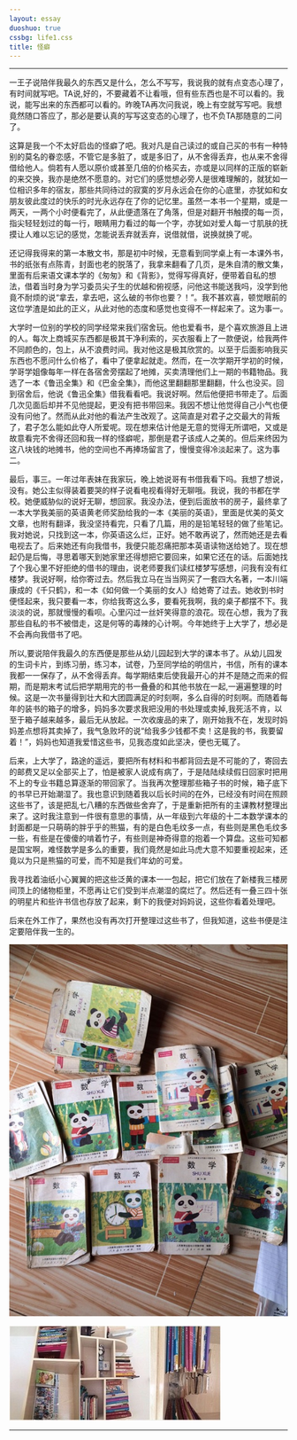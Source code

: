 ```yaml
---
layout: essay
duoshuo: true
cssbg: life1.css
title: 怪癖
---
```


----------
一王子说陪伴我最久的东西又是什么，怎么不写写，我说我的就有点变态心理了，有时间就写吧。TA说,好的，不要藏着不让看哦，但有些东西也是不可以看的。我说，能写出来的东西都可以看的。昨晚TA再次问我说，晚上有空就写写吧。我想竟然随口答应了，那必是要认真的写写这变态的心理了，也不负TA那随意的二问了。

这算是我一个不太好启齿的怪癖了吧。我对凡是自己读过的或自己买的书有一种特别的莫名的眷恋感，不管它是多脏了，或是多旧了，从不舍得丢弃，也从来不舍得借给他人。倘若有人愿以原价或甚至几倍的价格买去，亦或是以同样的正版的崭新的来交换，我亦是绝然不愿意的。对它们的感觉想必旁人是很难理解的，就犹如一位相识多年的宿友，那些共同待过的寂寞的岁月永远会在你的心底里，亦犹如和女朋友彼此度过的快乐的时光永远存在了你的记忆里。虽然一本书一个星期，或是一两天，一两个小时便看完了，从此便遗落在了角落，但是对翻开书触摸的每一页，指尖轻轻划过的每一行，眼睛用力看过的每一个字，亦犹如对爱人每一寸肌肤的抚摸让人难以忘记的感觉，怎能说丢弃就丢弃，说借就借，说换就换了呢。

还记得我得来的第一本散文书，那是初中时候，无意看到同学桌上有一本课外书，书的纸张有点陈青，封面也老的脱落了，我拿来翻看了几页，是朱自清的散文集，里面有后来语文课本学的《匆匆》和《背影》，觉得写得真好，便带着自私的想法，借着当时身为学习委员尖子生的优越和俯视感，问他这书能送我吗，没学到他竟不耐烦的说“拿去，拿去吧，这么破的书你也要？！”。我不甚欢喜，顿觉眼前的这位学渣是如此的正义，从此对他的态度和感觉也变得不一样起来了。这为事一。

大学时一位别的学校的同学经常来我们宿舍玩。他也爱看书，是个喜欢旅游且上进的人。每次上商城买东西都是极其干净利索的，买衣服看上了一款便说，给我两件不同颜色的，包上，从不浪费时间。我对他这是极其欣赏的。以至于后面影响我买东西也不愿问什么价格了，看中了便拿起就走。然而，在一次学期开学初的时候，学哥学姐像每年一样在各宿舍旁摆起了地摊，买卖清理他们上一期的书籍物品。我选了一本《鲁迅全集》和《巴金全集》，而他这里翻翻那里翻翻，什么也没买。回到宿舍后，他说《鲁迅全集》借我看看吧。我说好啊。然后他便把书带走了。后面几次见面后却并不见他提起，更没有把书带回来。我因不想让他觉得自己小气也便没有问他了。然而从此对他的看法产生改观了。这简直是对君子之交最大的背叛了，君子怎么能如此夺人所爱呢。现在想来估计他是无意的觉得无所谓吧，又或是故意看完不舍得还回和我一样的怪癖呢，那倒是君子该成人之美的。但后来终因为这八块钱的地摊书，他的空间也不再捧场留言了，慢慢变得冷淡起来了。这为事二。

最后，事三。一年过年表妹在我家玩，晚上她说哥有书借我看下吗。我想了想说，没有。她公主似得装着要哭的样子说看电视看得好无聊哦。我说，我的书都在学校。她便威胁似的说好无聊，想回家。我没办法，便到后面放书的房子，最终拿了一本大学我美丽的英语黄老师奖励给我的一本《美丽的英语》，里面是优美的英文文章，也附有翻译，我没坚持看完，只看了几篇，用的是铅笔轻轻的做了些笔记。我对她说，只找到这一本，你英语这么烂，正好。她不敢再说了，然而她还是去看电视去了。后来她还有向我借书，我便只能忍痛把那本英语读物送给她了。现在想起仍是后悔，寻思着哪天到她家里还得想把它要回来，如果它还在的话。后面她找了个我心里不好拒绝的借书的理由，说老师要我们读红楼梦写感想，问我有没有红楼梦。我说好啊，给你寄过去。然后我立马在当当网买了一套四大名著，一本川端康成的《千只鹤》，和一本《如何做一个美丽的女人》给她寄了过去。她收到书时便怪起来，我只要看一本，你给我寄这么多，要看死我啊，我的桌子都摆不下。我淡淡的说，那就慢慢的看呗。心里闪过一丝奸笑得意的浪花。现在心想，我为了我那些自私的书不被借走，这是何等的毒辣的心计啊。今年她终于上大学了，想必是不会再向我借书了吧。

所以,要说陪伴我最久的东西便是那些从幼儿园起到大学的课本书了。从幼儿园发的生词卡片，到练习册，练习本，试卷，乃至同学给的明信片，书信，所有的课本我都一一保存了，从不舍得丢弃。每学期结束后使我最开心的并不是随之而来的假期，而是期末考试后把学期用完的书一叠叠的和其他书放在一起,一遍遍整理的时候。这是一次书量得到壮大和大团圆满足的时刻啊，多么自得的时刻啊。而随着每年的装书的箱子的增多，妈妈多次要求我把没用的书处理或卖掉,我死活不肯，以至于箱子越来越多，最后无从放起。一次收废品的来了，刚开始我不在，发现时妈妈差点想将其卖掉了，我气急败坏的说“给我多少钱都不卖！这是我的书，我要留着！”，妈妈也知道我爱惜这些书，见我态度如此坚决，便也无辄了。

后来，上大学了，路途的遥远，要把所有材料和书都背回去是不可能的了，寄回去的邮费又足以全部买上了，怕是被家人说成有病了，于是陆陆续续假日回家时把用不上的专业书籍总算逐渐的带回家了。当我再次整理那些箱子书的时候，箱子底下的书早已开始潮湿了。我也意识到随着我以后长时间的在外，已经没有时间在照顾这些书了，该是把乱七八糟的东西做些舍弃了，于是重新把所有的主课教材整理出来了。这时我注意到一件很有意思的事情，从一年级到六年级的十二本数学课本的封面都是一只萌萌的胖乎乎的熊猫，有的是白色毛纹多一点，有些则是黑色毛纹多一些，有些是在傻傻的啃着竹子，有些则是神奇得意的抱着一个算盘。这些可知都是国宝啊，难怪数学是多么的重要，我们竟然是如此马虎大意不知要重视起来，还竟以为只是熊猫的可爱，而不知是我们年幼的可爱。


我寻找着油纸小心翼翼的把这些泛黄的课本一一包起，把它们放在了新楼我三楼房间顶上的储物柜里，不愿再让它们受到半点潮湿的腐烂了。然后还有一叠三四十张的明星片和些许书信也存放了起来，剩下的我便对妈妈说，这些你看着处理吧。

后来在外工作了，果然也没有再次打开整理过这些书了，但我知道，这些书便是注定要陪伴我一生的。

![](/images/lifeRes/8.jpg)

![](/images/lifeRes/9.jpg)

---------


